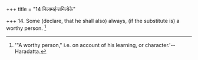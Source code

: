 +++
title = "14 नित्यमर्हन्तमित्येके"

+++
14. Some (declare, that he shall also) always, (if the substitute is) a worthy person. [^9] 


[^9]:  '"A worthy person," i.e. on account of his learning, or character.'-- Haradatta.
